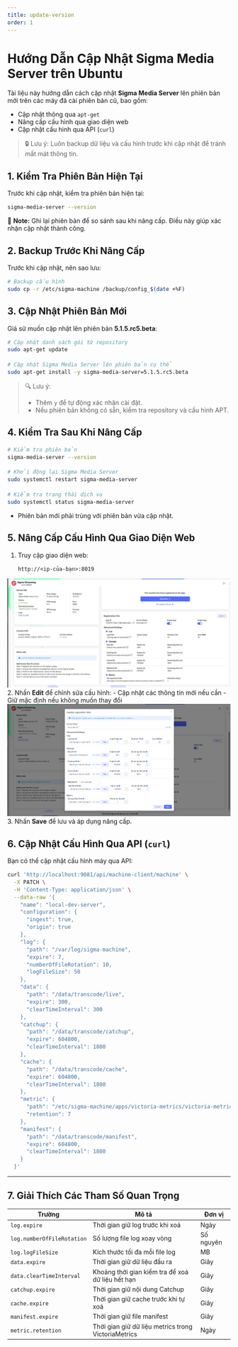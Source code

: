 ```yaml
---
title: update-version
order: 1
---
```

# Hướng Dẫn Cập Nhật Sigma Media Server trên Ubuntu
Tài liệu này hướng dẫn cách cập nhật **Sigma Media Server** lên phiên bản mới trên các máy đã cài phiên bản cũ, bao gồm:

- Cập nhật thông qua `apt-get`
- Nâng cấp cấu hình qua giao diện web
- Cập nhật cấu hình qua API (`curl`)

> 🔒 Lưu ý: Luôn backup dữ liệu và cấu hình trước khi cập nhật để tránh mất mát thông tin.
> 



## 1. Kiểm Tra Phiên Bản Hiện Tại

Trước khi cập nhật, kiểm tra phiên bản hiện tại:

```bash
sigma-media-server --version

```

📝 **Note:** Ghi lại phiên bản để so sánh sau khi nâng cấp. Điều này giúp xác nhận cập nhật thành công.



## 2. Backup Trước Khi Nâng Cấp

Trước khi cập nhật, nên sao lưu:

```bash
# Backup cấu hình
sudo cp -r /etc/sigma-machine /backup/config_$(date +%F)

```



## 3. Cập Nhật Phiên Bản Mới

Giả sử muốn cập nhật lên phiên bản **5.1.5.rc5.beta**:

```bash
# Cập nhật danh sách gói từ repository
sudo apt-get update

# Cập nhật Sigma Media Server lên phiên bản cụ thể
sudo apt-get install -y sigma-media-server=5.1.5.rc5.beta

```

> 🔍 Lưu ý:
> 
> - Thêm `y` để tự động xác nhận cài đặt.
> - Nếu phiên bản không có sẵn, kiểm tra repository và cấu hình APT.



## 4. Kiểm Tra Sau Khi Nâng Cấp

```bash
# Kiểm tra phiên bản
sigma-media-server --version

# Khởi động lại Sigma Media Server
sudo systemctl restart sigma-media-server

# Kiểm tra trạng thái dịch vụ
sudo systemctl status sigma-media-server

```

- Phiên bản mới phải trùng với phiên bản vừa cập nhật.



## 5. Nâng Cấp Cấu Hình Qua Giao Diện Web

1. Truy cập giao diện web:
    
    ```
    http://<ip-của-bạn>:8019
    
    ```
  ![image.png](../image/08-update-version/portal.png)
2. Nhấn **Edit** để chỉnh sửa cấu hình:
    - Cập nhật các thông tin mới nếu cần
    - Giữ mặc định nếu không muốn thay đổi
   ![image.png](../image/08-update-version/update-config.png)
3. Nhấn **Save** để lưu và áp dụng nâng cấp.


## 6. Cập Nhật Cấu Hình Qua API (`curl`)

Bạn có thể cập nhật cấu hình máy qua API:

```bash
curl 'http://localhost:9081/api/machine-client/machine' \
  -X PATCH \
  -H 'Content-Type: application/json' \
  --data-raw '{
    "name": "local-dev-server",
    "configuration": {
      "ingest": true,
      "origin": true
    },
    "log": {
      "path": "/var/log/sigma-machine",
      "expire": 7,
      "numberOfFileRotation": 10,
      "logFileSize": 50
    },
    "data": {
      "path": "/data/transcode/live",
      "expire": 300,
      "clearTimeInterval": 300
    },
    "catchup": {
      "path": "/data/transcode/catchup",
      "expire": 604800,
      "clearTimeInterval": 1800
    },
    "cache": {
      "path": "/data/transcode/cache",
      "expire": 604800,
      "clearTimeInterval": 1800
    },
    "metric": {
      "path": "/etc/sigma-machine/apps/victoria-metrics/victoria-metrics-data",
      "retention": 7
    },
    "manifest": {
      "path": "/data/transcode/manifest",
      "expire": 604800,
      "clearTimeInterval": 1800
    }
  }'

```

---

## 7. Giải Thích Các Tham Số Quan Trọng

| Trường | Mô tả | Đơn vị |
| --- | --- | --- |
| `log.expire` | Thời gian giữ log trước khi xoá | Ngày |
| `log.numberOfFileRotation` | Số lượng file log xoay vòng | Số nguyên |
| `log.logFileSize` | Kích thước tối đa mỗi file log | MB |
| `data.expire` | Thời gian giữ dữ liệu đầu ra | Giây |
| `data.clearTimeInterval` | Khoảng thời gian kiểm tra để xoá dữ liệu hết hạn | Giây |
| `catchup.expire` | Thời gian giữ nội dung Catchup | Giây |
| `cache.expire` | Thời gian giữ cache trước khi tự xoá | Giây |
| `manifest.expire` | Thời gian giữ file manifest | Giây |
| `metric.retention` | Thời gian giữ dữ liệu metrics trong VictoriaMetrics | Ngày |
